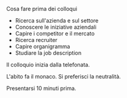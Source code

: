 Cosa fare prima dei colloqui
- Ricerca sull'azienda e sul settore
- Conoscere le iniziative aziendali
- Capire i competitor e il mercato
- Ricerca recruiter
- Capire organigramma
- Studiare la job description

Il colloquio inizia dalla telefonata.

L'abito fa il monaco. Si preferisci la neutralità.

Presentarsi 10 minuti prima.